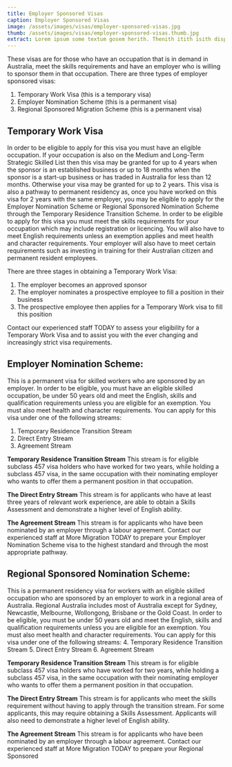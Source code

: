 ```yaml
---
title: Employer Sponsored Visas
caption: Employer Sponsored Visas
image: /assets/images/visas/employer-sponsored-visas.jpg
thumb: /assets/images/visas/employer-sponsored-visas.thumb.jpg
extract: Lorem ipsum some textum gosem herith. Thenith itith isith displayeth henceforeth
---
```

These visas are for those who have an occupation that is in demand in Australia, meet the skills requirements and have an employer who is willing to sponsor them in that occupation.
There are three types of employer sponsored visas:

1.	Temporary Work Visa (this is a temporary visa)
2.	Employer Nomination Scheme (this is a permanent visa)
3.	Regional Sponsored Migration Scheme (this is a permanent visa)

## Temporary Work Visa
In order to be eligible to apply for this visa you must have an eligible occupation. If your occupation is also on the Medium and Long-Term Strategic Skilled List then this visa may be granted for up to 4 years when the sponsor is an established business or up to 18 months when the sponsor is a start-up business or has traded in Australia for less than 12 months. Otherwise your visa may be granted for up to 2 years.
This visa is also a pathway to permanent residency as, once you have worked on this visa for 2 years with the same employer, you may be eligible to apply for the Employer Nomination Scheme or Regional Sponsored Nomination Scheme through the Temporary Residence Transition Scheme.
In order to be eligible to apply for this visa you must meet the skills requirements for your occupation which may include registration or licencing.  You will also have to meet English requirements unless an exemption applies and meet health and character requirements. Your employer will also have to meet certain requirements such as investing in training for their Australian citizen and permanent resident employees.

There are three stages in obtaining a Temporary Work Visa:

1.	The employer becomes an approved sponsor
2.	The employer nominates a prospective employee to fill a position in their business 
3.	The prospective employee then applies for a Temporary Work visa to fill this position

Contact our experienced staff TODAY to assess your eligibility for a Temporary Work Visa and to assist you with the ever changing and increasingly strict visa requirements.

## Employer Nomination Scheme:
This is a permanent visa for skilled workers who are sponsored by an employer.
In order to be eligible, you must have an eligible skilled occupation, be under 50 years old and meet the English, skills and qualification requirements unless you are eligible for an exemption. You must also meet health and character requirements.
You can apply for this visa under one of the following streams:

1.	Temporary Residence Transition Stream
2.	Direct Entry Stream
3.	Agreement Stream

**Temporary Residence Transition Stream**
This stream is for eligible subclass 457 visa holders who have worked for two years, while holding a subclass 457 visa, in the same occupation with their nominating employer who wants to offer them a permanent position in that occupation.

**The Direct Entry Stream**
This stream is for applicants who have at least three years of relevant work experience, are able to obtain a Skills Assessment and demonstrate a higher level of English ability.   

**The Agreement Stream**
This stream is for applicants who have been nominated by an employer through a labour agreement.
Contact our experienced staff at More Migration TODAY to prepare your Employer Nomination Scheme visa to the highest standard and through the most appropriate pathway. 

## Regional Sponsored Nomination Scheme:
This is a permanent residency visa for workers with an eligible skilled occupation who are sponsored by an employer to work in a regional area of Australia. Regional Australia includes most of Australia except for Sydney, Newcastle, Melbourne, Wollongong, Brisbane or the Gold Coast.
In order to be eligible, you must be under 50 years old and meet the English, skills and qualification requirements unless you are eligible for an exemption. You must also meet health and character requirements.
You can apply for this visa under one of the following streams:
4.	Temporary Residence Transition Stream
5.	Direct Entry Stream
6.	Agreement Stream

**Temporary Residence Transition Stream**
This stream is for eligible subclass 457 visa holders who have worked for two years, while holding a subclass 457 visa, in the same occupation with their nominating employer who wants to offer them a permanent position in that occupation.

**The Direct Entry Stream**
This stream is for applicants who meet the skills requirement without having to apply through the transition stream. For some applicants, this may require obtaining a Skills Assessment. Applicants will also need to demonstrate a higher level of English ability.   

**The Agreement Stream**
This stream is for applicants who have been nominated by an employer through a labour agreement.
Contact our experienced staff at More Migration TODAY to prepare your Regional Sponsored 
